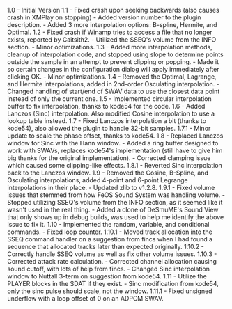1.0
    - Initial Version
1.1
    - Fixed crash upon seeking backwards (also causes crash in XMPlay on stopping)
    - Added version number to the plugin description.
    - Added 3 more interpolation options: B-spline, Hermite, and Optimal.
1.2
    - Fixed crash if Winamp tries to access a file that no longer exists, reported by Caitsith2.
    - Utilized the SSEQ's volume from the INFO section.
    - Minor optimizations.
1.3
    - Added more interpolation methods, cleanup of interpolation code, and stopped using slope to determine points outside the sample in an attempt to prevent clipping or popping.
    - Made it so certain changes in the configuration dialog will apply immediately after clicking OK.
    - Minor optimizations.
1.4
    - Removed the Optimal, Lagrange, and Hermite interpolations, added in 2nd-order Osculating interpolation.
    - Changed handling of start/end of SWAV data to use the closest data point instead of only the current one.
1.5
    - Implemented circular interpolation buffer to fix interpolation, thanks to kode54 for the code.
1.6
    - Added Lanczos (Sinc) interpolation. Also modified Cosine interpolation to use a lookup table instead.
1.7
    - Fixed Lanczos interpolation a bit (thanks to kode54), also allowed the plugin to handle 32-bit samples.
1.7.1
    - Minor update to scale the phase offset, thanks to kode54.
1.8
    - Replaced Lanczos window for Sinc with the Hann window.
    - Added a ring buffer designed to work with SWAVs, replaces kode54's implementation (still have to give him big thanks for the original implementation).
    - Corrected clamping issue which caused some clipping-like effects.
1.8.1
    - Reverted Sinc interpolation back to the Lanczos window.
1.9
    - Removed the Cosine, B-Spline, and Osculating interpolations, added 4-point and 6-point Legrange interpolations in their place.
    - Updated zlib to v1.2.8.
1.9.1
    - Fixed volume issues that stemmed from how FeOS Sound System was handling volume.
    - Stopped utilizing SSEQ's volume from the INFO section, as it seemed like it wasn't used in the real thing.
    - Added a clone of DeSmuME's Sound View that only shows up in debug builds, was used to help me identify the above issue to fix it.
1.10
    - Implemented the random, variable, and conditional commands.
    - Fixed loop counter.
1.10.1
    - Moved track allocation into the SSEQ command handler on a suggestion from fincs when I had found a sequence that allocated tracks later than expected originally.
1.10.2
    - Correctly handle SSEQ volume as well as fix other volume issues.
1.10.3
    - Corrected attack rate calculation.
    - Corrected channel allocation causing sound cutoff, with lots of help from fincs.
    - Changed Sinc interpolation window to Nuttall 3-term on suggestion from kode54.
1.11
    - Utilize the PLAYER blocks in the SDAT if they exist.
    - Sinc modification from kode54, only the sinc pulse should scale, not the window.
1.11.1
    - Fixed unsigned underflow with a loop offset of 0 on an ADPCM SWAV.
